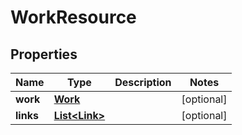 # WorkResource

## Properties
Name | Type | Description | Notes
------------ | ------------- | ------------- | -------------
**work** | [**Work**](Work.md) |  |  [optional]
**links** | [**List&lt;Link&gt;**](Link.md) |  |  [optional]
